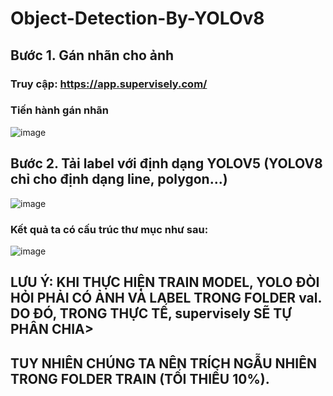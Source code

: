 # Object-Detection-By-YOLOv8
## Bước 1. Gán nhãn cho ảnh
### Truy cập: https://app.supervisely.com/
### Tiến hành gán nhãn
![image](https://github.com/thinhdoanvu/Object-Detection/assets/22977443/5f3a2b6c-61d3-41e7-a3fa-ce7215a3821d)

## Bước 2. Tải label với định dạng YOLOV5 (YOLOV8 chỉ cho định dạng line, polygon...)
![image](https://github.com/thinhdoanvu/Object-Detection/assets/22977443/d67aec3e-f678-4a7c-97c2-b3abbc79903b)

### Kết quả ta có cấu trúc thư mục như sau:
![image](https://github.com/thinhdoanvu/Object-Detection/assets/22977443/5641ba4b-a8db-4e51-b367-0e24b28cc91b)

## LƯU Ý: KHI THỰC HIỆN TRAIN MODEL, YOLO ĐÒI HỎI PHẢI CÓ ẢNH VÀ LABEL TRONG FOLDER val. DO ĐÓ, TRONG THỰC TẾ, supervisely SẼ TỰ PHÂN CHIA>
## TUY NHIÊN CHÚNG TA NÊN TRÍCH NGẪU NHIÊN TRONG FOLDER TRAIN (TỐI THIỂU 10%).
